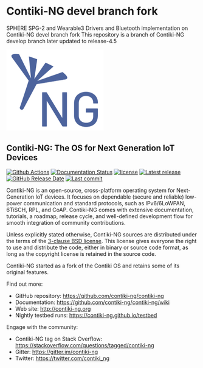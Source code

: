 # Contiki-NG devel branch fork

SPHERE SPG-2 and Wearable3 Drivers and Bluetooth implementation on Contiki-NG devel branch fork
This repository is a branch of Contiki-NG develop branch later updated to release-4.5

<img src="https://github.com/contiki-ng/contiki-ng.github.io/blob/master/images/logo/Contiki_logo_2RGB.png" alt="Logo" width="256">

## Contiki-NG: The OS for Next Generation IoT Devices

[![Github Actions](https://github.com/contiki-ng/contiki-ng/workflows/CI/badge.svg?branch=develop)](https://github.com/contiki-ng/contiki-ng/actions)
[![Documentation Status](https://readthedocs.org/projects/contiki-ng/badge/?version=master)](https://contiki-ng.readthedocs.io/en/master/?badge=master)
[![license](https://img.shields.io/badge/license-3--clause%20bsd-brightgreen.svg)](https://github.com/contiki-ng/contiki-ng/blob/master/LICENSE.md)
[![Latest release](https://img.shields.io/github/release/contiki-ng/contiki-ng.svg)](https://github.com/contiki-ng/contiki-ng/releases/latest)
[![GitHub Release Date](https://img.shields.io/github/release-date/contiki-ng/contiki-ng.svg)](https://github.com/contiki-ng/contiki-ng/releases/latest)
[![Last commit](https://img.shields.io/github/last-commit/contiki-ng/contiki-ng.svg)](https://github.com/contiki-ng/contiki-ng/commit/HEAD)

Contiki-NG is an open-source, cross-platform operating system for Next-Generation IoT devices. It focuses on dependable (secure and reliable) low-power communication and standard protocols, such as IPv6/6LoWPAN, 6TiSCH, RPL, and CoAP. Contiki-NG comes with extensive documentation, tutorials, a roadmap, release cycle, and well-defined development flow for smooth integration of community contributions.

Unless explicitly stated otherwise, Contiki-NG sources are distributed under
the terms of the [3-clause BSD license](LICENSE.md). This license gives
everyone the right to use and distribute the code, either in binary or
source code format, as long as the copyright license is retained in
the source code.

Contiki-NG started as a fork of the Contiki OS and retains some of its original features.

Find out more:

* GitHub repository: https://github.com/contiki-ng/contiki-ng
* Documentation: https://github.com/contiki-ng/contiki-ng/wiki
* Web site: http://contiki-ng.org
* Nightly testbed runs: https://contiki-ng.github.io/testbed

Engage with the community:

* Contiki-NG tag on Stack Overflow: https://stackoverflow.com/questions/tagged/contiki-ng
* Gitter: https://gitter.im/contiki-ng
* Twitter: https://twitter.com/contiki_ng

